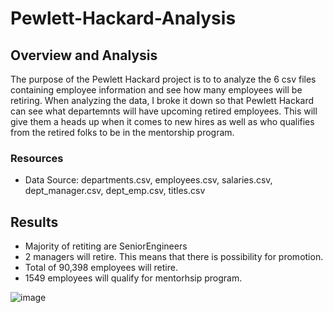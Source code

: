 # Pewlett-Hackard-Analysis

## Overview and Analysis
The purpose  of the Pewlett Hackard project is to to analyze the 6 csv files containing employee information and see how many employees will be retiring. When analyzing the data, I broke it down so that Pewlett Hackard can see what departemnts will have upcoming retired employees. This will give them a heads up when it comes to new hires as well as who qualifies from the retired folks to be in the mentorship program.

### Resources
- Data Source: departments.csv, employees.csv, salaries.csv, dept_manager.csv, dept_emp.csv, titles.csv

## Results
- Majority of retiting are SeniorEngineers
- 2 managers will retire. This means that there is possibility for promotion.
- Total of 90,398 employees will retire.
- 1549 employees will qualify for mentorhsip program.

![image](https://user-images.githubusercontent.com/98666281/164949515-878603b7-2105-4349-9cd0-60a454c300ed.png)
